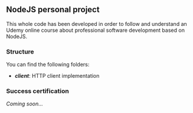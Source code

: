 ## NodeJS personal project

This whole code has been developed in order to follow and understand an Udemy online course about professional software development based on NodeJS.

### Structure

You can find the following folders: 
* ***client***: HTTP client implementation

### Success certification
*Coming soon...*